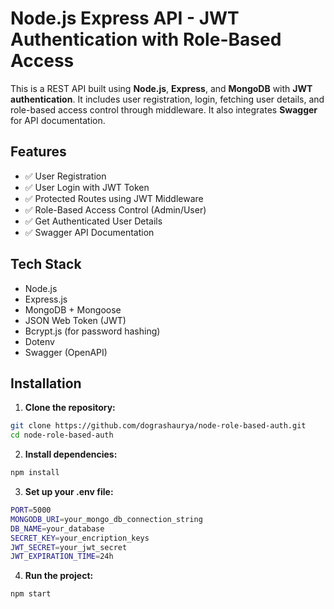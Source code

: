 # Node.js Express API - JWT Authentication with Role-Based Access

This is a REST API built using **Node.js**, **Express**, and **MongoDB** with **JWT authentication**. It includes user registration, login, fetching user details, and role-based access control through middleware. It also integrates **Swagger** for API documentation.

## Features

- ✅ User Registration
- ✅ User Login with JWT Token
- ✅ Protected Routes using JWT Middleware
- ✅ Role-Based Access Control (Admin/User)
- ✅ Get Authenticated User Details
- ✅ Swagger API Documentation

## Tech Stack

- Node.js
- Express.js
- MongoDB + Mongoose
- JSON Web Token (JWT)
- Bcrypt.js (for password hashing)
- Dotenv
- Swagger (OpenAPI)

## Installation

1. **Clone the repository:**

```bash
git clone https://github.com/dograshaurya/node-role-based-auth.git
cd node-role-based-auth
```
2. **Install dependencies:**
```bash
npm install

```

3. **Set up your .env file:**
```bash
PORT=5000
MONGODB_URI=your_mongo_db_connection_string
DB_NAME=your_database
SECRET_KEY=your_encription_keys
JWT_SECRET=your_jwt_secret
JWT_EXPIRATION_TIME=24h

```


4. **Run the project:**
```bash
npm start


```
